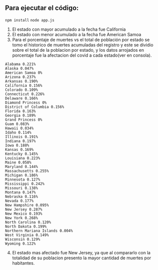 ## Para ejecutar el código:
`npm install`
`node app.js`

1.	El estado con mayor acumulado a la fecha fue California
2.	El estado con menor acumulado a la fecha fue American Samoa
3.  Para el porcentaje de muertes vs el total de población por estado se tomo el historico de muertes acumuladas del registro y este se dividio sobre el total de la poblacion por estado, y los datos arrojados en porcentaje fue la afectacion del covid a cada estado(ver en consola).

```
Alabama 0.221%
Alaska 0.047%
American Samoa 0%
Arizona 0.237%
Arkansas 0.190%
California 0.156%
Colorado 0.109%
Connecticut 0.226%
Delaware 0.166%
Diamond Princess 0%
District of Columbia 0.156%
Florida 0.163%
Georgia 0.189%
Grand Princess 0%
Guam 0.083%
Hawaii 0.034%
Idaho 0.114%
Illinois 0.191%
Indiana 0.197%
Iowa 0.188%
Kansas 0.169%
Kentucky 0.145%
Louisiana 0.223%
Maine 0.058%
Maryland 0.144%
Massachusetts 0.255%
Michigan 0.186%
Minnesota 0.127%
Mississippi 0.242%
Missouri 0.138%
Montana 0.147%
Nebraska 0.116%
Nevada 0.177%
New Hampshire 0.095%
New Jersey 0.287%
New Mexico 0.193%
New York 0.268%
North Carolina 0.120%
North Dakota 0.199%
Northern Mariana Islands 0.004%
West Virginia 0.149%
Wisconsin 0.129%
Wyoming 0.122%

```

4. El estado mas afectado fue New Jersey, ya que al compararlo con la totalidad de su poblacion presento la mayor cantidad de muertes por habitantes.


